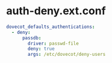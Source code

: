 # auth-deny.ext.conf


```yaml
dovecot_defaults_authentications:
  - deny:
      passdb:
        driver: passwd-file
        deny: true
        args: /etc/dovecot/deny-users
```

